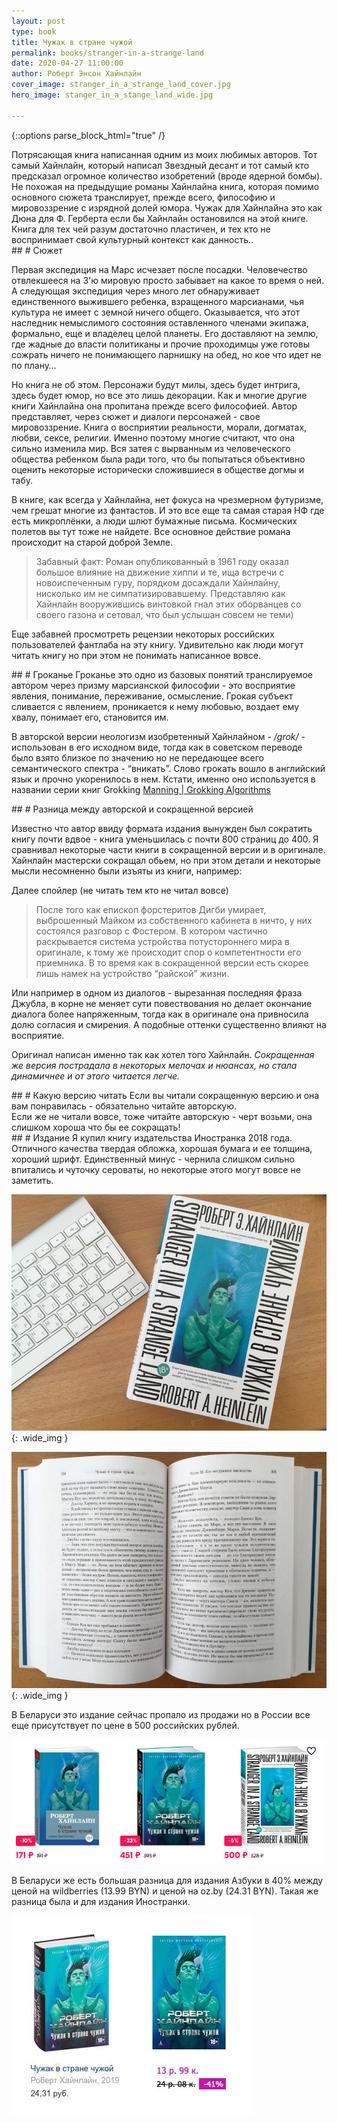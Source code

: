 ```yaml
---
layout: post
type: book
title: Чужак в стране чужой
permalink: books/stranger-in-a-strange-land
date: 2020-04-27 11:00:00
author: Роберт Энсон Хайнлайн
cover_image: stranger_in_a_strange_land_cover.jpg
hero_image: stanger_in_a_stange_land_wide.jpg

---
```

{::options parse_block_html="true" /}

<section class="summary">
Потрясающая книга написанная одним из моих любимых авторов. Тот самый Хайнлайн, который написал Звездный десант и тот самый кто предсказал огромное количество изобретений (вроде ядерной бомбы). <br>
Не похожая на предыдущие романы Хайнлайна книга, которая помимо основного сюжета транслирует, прежде всего, философию и мировоззрение с изрядной долей юмора. Чужак для Хайнлайна это как Дюна для Ф. Герберта если бы Хайнлайн остановился на этой книге.<br>
Книга для тех чей разум достаточно пластичен, и тех кто не воспринимает свой культурный контекст как данность..
</section>

<section class="standart">
## # Сюжет

Первая экспедиция на Марс исчезает после посадки. Человечество отвлекшееся на 3'ю мировую просто забывает на какое то время о ней. А следующая экспедиция через много лет обнаруживает единственного выжившего ребенка,  взращенного  марсианами, чья культура не имеет с земной ничего общего. Оказывается, что этот наследник немыслимого состояния оставленного членами экипажа, формально, еще и владелец целой планеты. Его доставляют на землю, где жадные до власти политиканы и прочие проходимцы уже готовы сожрать ничего не понимающего парнишку на обед, но кое что идет не по плану…

Но книга не об этом. Персонажи будут милы, здесь будет интрига, здесь будет юмор, но все это лишь декорации. Как и многие другие книги Хайнлайна она пропитана прежде всего философией. Автор представляет, через сюжет и диалоги персонажей - свое мировоззрение. Книга о восприятии реальности, морали, догматах, любви, сексе, религии. Именно поэтому многие считают, что она сильно изменила мир. Вся затея с вырванным из человеческого общества ребенком была ради того, что бы попытаться объективно оценить некоторые исторически сложившиеся в обществе догмы и табу.

В книге, как всегда у Хайнлайна, нет фокуса на чрезмерном футуризме, чем грешат многие из фантастов. И это все еще та самая старая НФ где есть микроплёнки, а люди шлют бумажные письма. Космических полетов вы тут тоже не найдете. Все основное действие романа происходит на старой доброй Земле.

> Забавный факт:
> Роман опубликованный в 1961 году оказал большое влияние на движение хиппи и те, ища встречи с новоиспеченным гуру, порядком досаждали Хайнлайну, нисколько им не симпатизировавшему.
> Представляю как Хайнлайн вооружившись винтовкой гнал этих оборванцев со своего газона и сетовал, что был услышан совсем не теми)

Еще забавней просмотреть рецензии некоторых российских пользователей фантлаба на эту книгу. Удивительно как люди могут читать книгу но при этом не понимать написанное вовсе.

</section>


<section class="standart">
## # Гроканье
Гроканье это одно из базовых понятий транслируемое автором через призму марсианской философии - это восприятие явления, понимание, переживание, осмысление. Грокая субъект сливается с явлением, проникается к нему любовью, воздает ему хвалу, понимает его, становится им.

В авторской версии неологизм изобретенный Хайнлайном - */grok/* - использован в его исходном виде, тогда как в советском переводе было взято близкое по значению но не передающее всего семантического спектра - “вникать”.
Слово грокать вошло в английский язык и прочно укоренилось в нем. Кстати, именно оно используется в названии серии книг Grokking [Manning | Grokking Algorithms](https://www.manning.com/books/grokking-algorithms)

</section>

<section class="standart">
## # Разница между авторской и сокращенной версией

Известно что автор ввиду формата издания вынужден был сократить книгу почти вдвое - книга уменьшилась с почти 800 страниц до 400.
Я сравнивал некоторые части книги в сокращенной версии и в оригинале. Хайнлайн мастерски сокращал обьем, но при этом детали и некоторые мысли несомненно были изъяты из книги, например:

Далее спойлер (не читать тем кто не читал вовсе)
> После того как епископ форстеритов Дигби умирает, выброшенный Майком из собственного кабинета в ничто, у них состоялся разговор с Фостером. В котором частично раскрывается система устройства потустороннего мира в оригинале, к тому же происходит спор о компетентности его приемника. В то время как в сокращенной версии есть скорее лишь намек на устройство “райской” жизни.

Или например в одном из диалогов - вырезанная последняя фраза  Джубла, в корне не меняет сути повествования но делает окончание диалога более напряженным, тогда как в оригинале она привносила долю согласия и смирения.  А подобные оттенки существенно влияют на восприятие.

Оригинал написан именно так как хотел того Хайнлайн. *Сокращенная же версия пострадала в некоторых мелочах и нюансах, но стала динамичнее и от этого читается легче.*

</section>

<section class="standart">
## # Какую версию читать
Если вы читали сокращенную версию и она вам понравилась - обязательно читайте авторскую. <br>
Если же не читали вовсе, тоже читайте авторскую - черт возьми, она слишком хороша что бы ее сокращать!
</section>

<section class="standart">
## # Издание
Я купил книгу издательства Иностранка 2018 года. Отличного качества твердая обложка, хорошая бумага и ее толщина, хороший шрифт. Единственный минус - чернила слишком сильно впитались и чуточку сероваты, но некоторые этого могут вовсе не заметить.

![Фото книги](/assets/img/book_imgs/01_stranger_IMG_2221.jpg){: .wide_img }

![Фото книги](/assets/img/book_imgs/01_stranger_IMG_2219.jpg){: .wide_img }

В Беларуси это издание сейчас пропало из продажи но в России все еще присутствует по цене в 500 российских рублей.

![Фото книги](/assets/img/book_imgs/01_stranger_rus_compare.jpg)

В Беларуси же есть большая разница для издания Азбуки в 40% между ценой на wildberries (13.99 BYN) и ценой на oz.by (24.31 BYN). Такая же разница была и для издания Иностранки.

![Фото книги](/assets/img/book_imgs/stanger_compare.jpg)
</section>
